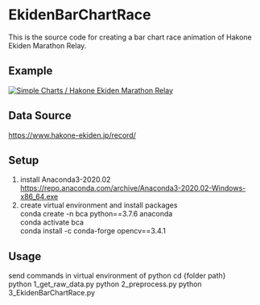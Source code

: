 # EkidenBarChartRace
  This is the source code for creating a bar chart race animation of Hakone Ekiden Marathon Relay.

## Example  
  [![Simple Charts / Hakone Ekiden Marathon Relay](https://img.youtube.com/vi/oZQfj7Tp0No/0.jpg)](https://www.youtube.com/watch?v=oZQfj7Tp0No "Simple Charts / Hakone Ekiden Marathon Relay")

## Data Source
  https://www.hakone-ekiden.jp/record/

## Setup  
  1. install Anaconda3-2020.02  
      https://repo.anaconda.com/archive/Anaconda3-2020.02-Windows-x86_64.exe
  2. create virtual environment and install packages  
      conda create -n bca python==3.7.6 anaconda  
      conda activate bca  
      conda install -c conda-forge opencv==3.4.1  

## Usage  
  send commands in virtual environment of python
    cd {folder path}  
    python 1_get_raw_data.py
    python 2_preprocess.py
    python 3_EkidenBarChartRace.py

